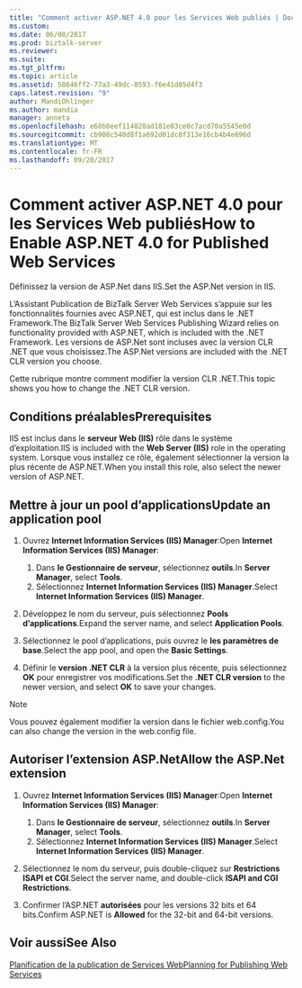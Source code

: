 ```yaml
---
title: "Comment activer ASP.NET 4.0 pour les Services Web publiés | Documents Microsoft"
ms.custom: 
ms.date: 06/08/2017
ms.prod: biztalk-server
ms.reviewer: 
ms.suite: 
ms.tgt_pltfrm: 
ms.topic: article
ms.assetid: 58646ff2-77a3-49dc-8593-f6e41d85d4f3
caps.latest.revision: "9"
author: MandiOhlinger
ms.author: mandia
manager: anneta
ms.openlocfilehash: e68b8eef114828ad181e83ce0c7acd70a5545e0d
ms.sourcegitcommit: cb908c540d8f1a692d01dc8f313e16cb4b4e696d
ms.translationtype: MT
ms.contentlocale: fr-FR
ms.lasthandoff: 09/20/2017
---
```

# <a name="how-to-enable-aspnet-40-for-published-web-services"></a><span data-ttu-id="3c58d-102">Comment activer ASP.NET 4.0 pour les Services Web publiés</span><span class="sxs-lookup"><span data-stu-id="3c58d-102">How to Enable ASP.NET 4.0 for Published Web Services</span></span>
<span data-ttu-id="3c58d-103">Définissez la version de ASP.Net dans IIS.</span><span class="sxs-lookup"><span data-stu-id="3c58d-103">Set the ASP.Net version in IIS.</span></span>

<span data-ttu-id="3c58d-104">L’Assistant Publication de BizTalk Server Web Services s’appuie sur les fonctionnalités fournies avec ASP.NET, qui est inclus dans le .NET Framework.</span><span class="sxs-lookup"><span data-stu-id="3c58d-104">The BizTalk Server Web Services Publishing Wizard relies on functionality provided with ASP.NET, which is included with the .NET Framework.</span></span> <span data-ttu-id="3c58d-105">Les versions de ASP.Net sont incluses avec la version CLR .NET que vous choisissez.</span><span class="sxs-lookup"><span data-stu-id="3c58d-105">The ASP.Net versions are included with the .NET CLR version you choose.</span></span> 

<span data-ttu-id="3c58d-106">Cette rubrique montre comment modifier la version CLR .NET.</span><span class="sxs-lookup"><span data-stu-id="3c58d-106">This topic shows you how to change the .NET CLR version.</span></span> 

## <a name="prerequisites"></a><span data-ttu-id="3c58d-107">Conditions préalables</span><span class="sxs-lookup"><span data-stu-id="3c58d-107">Prerequisites</span></span>

<span data-ttu-id="3c58d-108">IIS est inclus dans le **serveur Web (IIS)** rôle dans le système d’exploitation.</span><span class="sxs-lookup"><span data-stu-id="3c58d-108">IIS is included with the **Web Server (IIS)** role in the operating system.</span></span> <span data-ttu-id="3c58d-109">Lorsque vous installez ce rôle, également sélectionner la version la plus récente de ASP.NET.</span><span class="sxs-lookup"><span data-stu-id="3c58d-109">When you install this role, also select the newer version of ASP.NET.</span></span> 
  
## <a name="update-an-application-pool"></a><span data-ttu-id="3c58d-110">Mettre à jour un pool d’applications</span><span class="sxs-lookup"><span data-stu-id="3c58d-110">Update an application pool</span></span>
  
1.  <span data-ttu-id="3c58d-111">Ouvrez **Internet Information Services (IIS) Manager**:</span><span class="sxs-lookup"><span data-stu-id="3c58d-111">Open **Internet Information Services (IIS) Manager**:</span></span>

    1. <span data-ttu-id="3c58d-112">Dans **le Gestionnaire de serveur**, sélectionnez **outils**.</span><span class="sxs-lookup"><span data-stu-id="3c58d-112">In **Server Manager**, select **Tools**.</span></span>
    2. <span data-ttu-id="3c58d-113">Sélectionnez **Internet Information Services (IIS) Manager**.</span><span class="sxs-lookup"><span data-stu-id="3c58d-113">Select **Internet Information Services (IIS) Manager**.</span></span>
  
2.  <span data-ttu-id="3c58d-114">Développez le nom du serveur, puis sélectionnez **Pools d’applications**.</span><span class="sxs-lookup"><span data-stu-id="3c58d-114">Expand the server name, and select **Application Pools**.</span></span>  
  
3.  <span data-ttu-id="3c58d-115">Sélectionnez le pool d’applications, puis ouvrez le **les paramètres de base**.</span><span class="sxs-lookup"><span data-stu-id="3c58d-115">Select the app pool, and open the **Basic Settings**.</span></span>  
  
4. <span data-ttu-id="3c58d-116">Définir le **version .NET CLR** à la version plus récente, puis sélectionnez **OK** pour enregistrer vos modifications.</span><span class="sxs-lookup"><span data-stu-id="3c58d-116">Set the **.NET CLR version** to the newer version, and select **OK** to save your changes.</span></span>  

> [!NOTE]
> <span data-ttu-id="3c58d-117">Vous pouvez également modifier la version dans le fichier web.config.</span><span class="sxs-lookup"><span data-stu-id="3c58d-117">You can also change the version in the web.config file.</span></span>
 
## <a name="allow-the-aspnet-extension"></a><span data-ttu-id="3c58d-118">Autoriser l’extension ASP.Net</span><span class="sxs-lookup"><span data-stu-id="3c58d-118">Allow the ASP.Net extension</span></span>
  
1.  <span data-ttu-id="3c58d-119">Ouvrez **Internet Information Services (IIS) Manager**:</span><span class="sxs-lookup"><span data-stu-id="3c58d-119">Open **Internet Information Services (IIS) Manager**:</span></span>

    1. <span data-ttu-id="3c58d-120">Dans **le Gestionnaire de serveur**, sélectionnez **outils**.</span><span class="sxs-lookup"><span data-stu-id="3c58d-120">In **Server Manager**, select **Tools**.</span></span>
    2. <span data-ttu-id="3c58d-121">Sélectionnez **Internet Information Services (IIS) Manager**.</span><span class="sxs-lookup"><span data-stu-id="3c58d-121">Select **Internet Information Services (IIS) Manager**.</span></span>
  
2.  <span data-ttu-id="3c58d-122">Sélectionnez le nom du serveur, puis double-cliquez sur **Restrictions ISAPI et CGI**.</span><span class="sxs-lookup"><span data-stu-id="3c58d-122">Select the server name, and double-click **ISAPI and CGI Restrictions**.</span></span>  
  
3. <span data-ttu-id="3c58d-123">Confirmer l’ASP.NET **autorisées** pour les versions 32 bits et 64 bits.</span><span class="sxs-lookup"><span data-stu-id="3c58d-123">Confirm ASP.NET is **Allowed** for the 32-bit and 64-bit versions.</span></span>  
  
## <a name="see-also"></a><span data-ttu-id="3c58d-124">Voir aussi</span><span class="sxs-lookup"><span data-stu-id="3c58d-124">See Also</span></span>  
 [<span data-ttu-id="3c58d-125">Planification de la publication de Services Web</span><span class="sxs-lookup"><span data-stu-id="3c58d-125">Planning for Publishing Web Services</span></span>](../core/planning-for-publishing-web-services2.md)